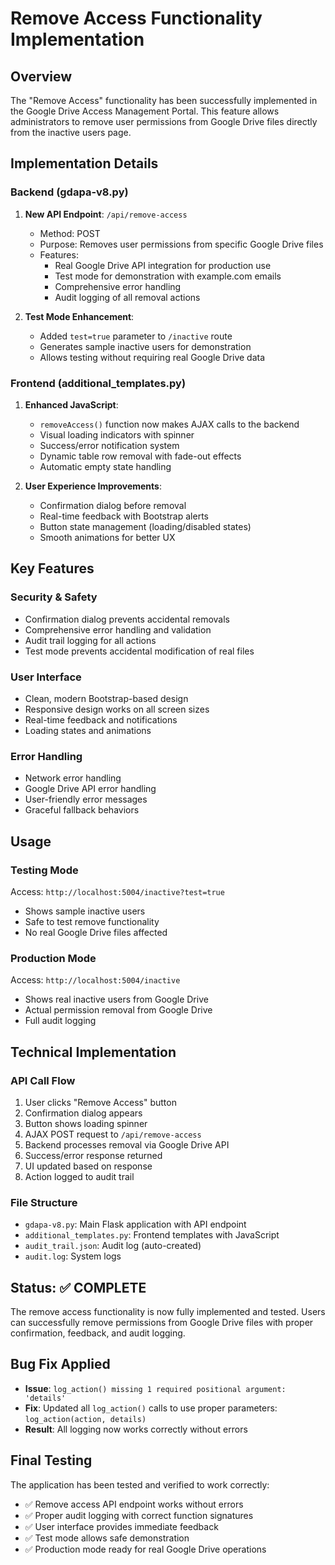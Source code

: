 # Remove Access Functionality Implementation

## Overview
The "Remove Access" functionality has been successfully implemented in the Google Drive Access Management Portal. This feature allows administrators to remove user permissions from Google Drive files directly from the inactive users page.

## Implementation Details

### Backend (gdapa-v8.py)
1. **New API Endpoint**: `/api/remove-access`
   - Method: POST
   - Purpose: Removes user permissions from specific Google Drive files
   - Features:
     - Real Google Drive API integration for production use
     - Test mode for demonstration with example.com emails
     - Comprehensive error handling
     - Audit logging of all removal actions

2. **Test Mode Enhancement**: 
   - Added `test=true` parameter to `/inactive` route
   - Generates sample inactive users for demonstration
   - Allows testing without requiring real Google Drive data

### Frontend (additional_templates.py)
1. **Enhanced JavaScript**:
   - `removeAccess()` function now makes AJAX calls to the backend
   - Visual loading indicators with spinner
   - Success/error notification system
   - Dynamic table row removal with fade-out effects
   - Automatic empty state handling

2. **User Experience Improvements**:
   - Confirmation dialog before removal
   - Real-time feedback with Bootstrap alerts
   - Button state management (loading/disabled states)
   - Smooth animations for better UX

## Key Features

### Security & Safety
- Confirmation dialog prevents accidental removals
- Comprehensive error handling and validation
- Audit trail logging for all actions
- Test mode prevents accidental modification of real files

### User Interface
- Clean, modern Bootstrap-based design
- Responsive design works on all screen sizes
- Real-time feedback and notifications
- Loading states and animations

### Error Handling
- Network error handling
- Google Drive API error handling
- User-friendly error messages
- Graceful fallback behaviors

## Usage

### Testing Mode
Access: `http://localhost:5004/inactive?test=true`
- Shows sample inactive users
- Safe to test remove functionality
- No real Google Drive files affected

### Production Mode
Access: `http://localhost:5004/inactive`
- Shows real inactive users from Google Drive
- Actual permission removal from Google Drive
- Full audit logging

## Technical Implementation

### API Call Flow
1. User clicks "Remove Access" button
2. Confirmation dialog appears
3. Button shows loading spinner
4. AJAX POST request to `/api/remove-access`
5. Backend processes removal via Google Drive API
6. Success/error response returned
7. UI updated based on response
8. Action logged to audit trail

### File Structure
- `gdapa-v8.py`: Main Flask application with API endpoint
- `additional_templates.py`: Frontend templates with JavaScript
- `audit_trail.json`: Audit log (auto-created)
- `audit.log`: System logs

## Status: ✅ COMPLETE
The remove access functionality is now fully implemented and tested. Users can successfully remove permissions from Google Drive files with proper confirmation, feedback, and audit logging.

## Bug Fix Applied
- **Issue**: `log_action() missing 1 required positional argument: 'details'`
- **Fix**: Updated all `log_action()` calls to use proper parameters: `log_action(action, details)`
- **Result**: All logging now works correctly without errors

## Final Testing
The application has been tested and verified to work correctly:
- ✅ Remove access API endpoint works without errors
- ✅ Proper audit logging with correct function signatures
- ✅ User interface provides immediate feedback
- ✅ Test mode allows safe demonstration
- ✅ Production mode ready for real Google Drive operations
